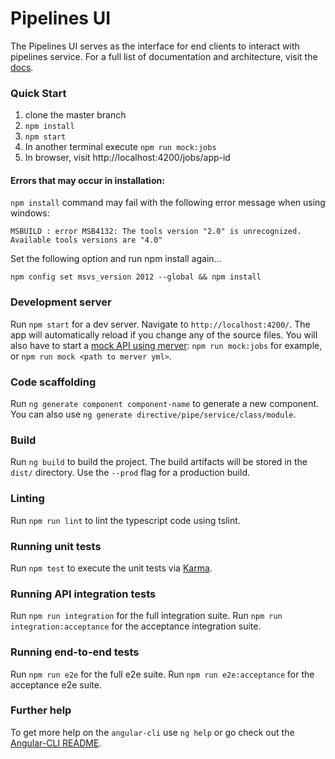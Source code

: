 # Pipelines UI

The Pipelines UI serves as the interface for end clients to interact with pipelines service. For a full list of documentation and architecture, visit the [docs](./docs).

### Quick Start

1. clone the master branch
2. `npm install`
3. `npm start`
4. In another terminal execute `npm run mock:jobs`
5. In browser, visit http://localhost:4200/jobs/app-id


#### Errors that may occur in installation:

`npm install` command may fail with the following error message when using windows:

` MSBUILD : error MSB4132: The tools version "2.0" is unrecognized. Available tools versions are "4.0" `

Set the following option and run npm install again...

`npm config set msvs_version 2012 --global && npm install`

### Development server

Run `npm start` for a dev server. Navigate to `http://localhost:4200/`. The app will automatically reload if you change any of the source files.
You will also have to start a [mock API using merver](https://github.com/raghunat/merver): `npm run mock:jobs` for example, or `npm run mock <path to merver yml>`.

### Code scaffolding

Run `ng generate component component-name` to generate a new component. You can also use `ng generate directive/pipe/service/class/module`.

### Build

Run `ng build` to build the project. The build artifacts will be stored in the `dist/` directory. Use the `--prod` flag for a production build.

### Linting

Run `npm run lint` to lint the typescript code using tslint.

### Running unit tests

Run `npm test` to execute the unit tests via [Karma](https://karma-runner.github.io).

### Running API integration tests

Run `npm run integration` for the full integration suite.
Run `npm run integration:acceptance` for the acceptance integration suite.

### Running end-to-end tests

Run `npm run e2e` for the full e2e suite.
Run `npm run e2e:acceptance` for the acceptance e2e suite.

### Further help

To get more help on the `angular-cli` use `ng help` or go check out the [Angular-CLI README](https://github.com/angular/angular-cli/blob/master/README.md).
